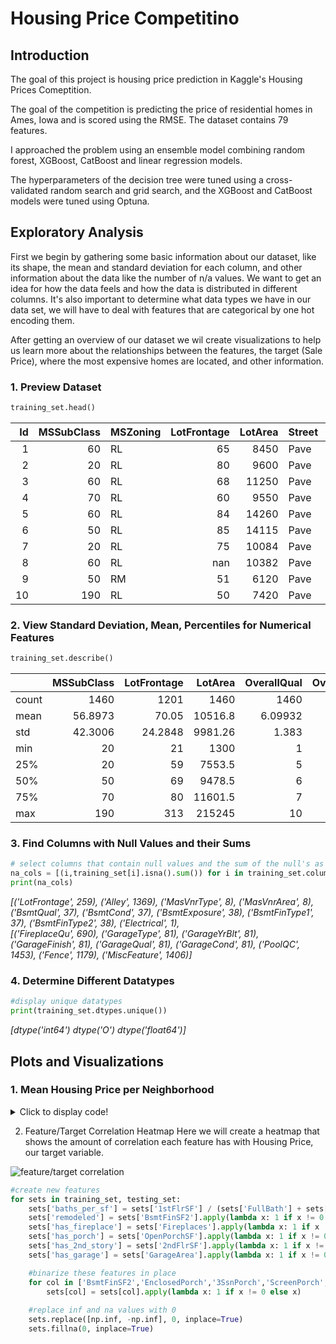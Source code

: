 
# Housing Price Competitino 

## Introduction
The goal of this project is housing price prediction in Kaggle's Housing Prices Comeptition. 

The goal of the competition is predicting the price of residential homes in Ames, Iowa 
and is scored using the RMSE. The dataset contains 79 features. 

I approached the problem using an ensemble model combining random forest, XGBoost, CatBoost and linear regression models.

The hyperparameters of the decision tree were tuned using a cross-validated random search and grid search,
and the XGBoost and CatBoost models were tuned using Optuna. 


## Exploratory Analysis
First we begin by gathering some basic information about our dataset, like its shape, the mean and standard deviation for 
each column, and other information about the data like the number of n/a values. We want to get an idea for how the data feels
and how the data is distributed in different columns. It's also important to determine what data types we have in our data set, 
we will have to deal with features that are categorical by one hot encoding them. 

After getting an overview of our dataset we wil create visualizations to help us learn more about the relationships between the features, 
the target (Sale Price), where the most expensive homes are located, and other information.

### 1. Preview Dataset
``` python
training_set.head()
```
|   Id |   MSSubClass | MSZoning   |   LotFrontage |   LotArea | Street   |   Alley | LotShape   | LandContour   | Utilities   | LotConfig   | LandSlope   | Neighborhood   | Condition1   | Condition2   | BldgType   | HouseStyle   |   OverallQual |   OverallCond |   YearBuilt |   YearRemodAdd | RoofStyle   | RoofMatl   | Exterior1st   | Exterior2nd   | MasVnrType   |   MasVnrArea | ExterQual   | ExterCond   | Foundation   | BsmtQual   | BsmtCond   | BsmtExposure   | BsmtFinType1   |   BsmtFinSF1 | BsmtFinType2   |   BsmtFinSF2 |   BsmtUnfSF |   TotalBsmtSF | Heating   | HeatingQC   | CentralAir   | Electrical   |   1stFlrSF |   2ndFlrSF |   LowQualFinSF |   GrLivArea |   BsmtFullBath |   BsmtHalfBath |   FullBath |   HalfBath |   BedroomAbvGr |   KitchenAbvGr | KitchenQual   |   TotRmsAbvGrd | Functional   |   Fireplaces | FireplaceQu   | GarageType   |   GarageYrBlt | GarageFinish   |   GarageCars |   GarageArea | GarageQual   | GarageCond   | PavedDrive   |   WoodDeckSF |   OpenPorchSF |   EnclosedPorch |   3SsnPorch |   ScreenPorch |   PoolArea |   PoolQC | Fence   | MiscFeature   |   MiscVal |   MoSold |   YrSold | SaleType   | SaleCondition   |   SalePrice |
|-----:|-------------:|:-----------|--------------:|----------:|:---------|--------:|:-----------|:--------------|:------------|:------------|:------------|:---------------|:-------------|:-------------|:-----------|:-------------|--------------:|--------------:|------------:|---------------:|:------------|:-----------|:--------------|:--------------|:-------------|-------------:|:------------|:------------|:-------------|:-----------|:-----------|:---------------|:---------------|-------------:|:---------------|-------------:|------------:|--------------:|:----------|:------------|:-------------|:-------------|-----------:|-----------:|---------------:|------------:|---------------:|---------------:|-----------:|-----------:|---------------:|---------------:|:--------------|---------------:|:-------------|-------------:|:--------------|:-------------|--------------:|:---------------|-------------:|-------------:|:-------------|:-------------|:-------------|-------------:|--------------:|----------------:|------------:|--------------:|-----------:|---------:|:--------|:--------------|----------:|---------:|---------:|:-----------|:----------------|------------:|
|    1 |           60 | RL         |            65 |      8450 | Pave     |     nan | Reg        | Lvl           | AllPub      | Inside      | Gtl         | CollgCr        | Norm         | Norm         | 1Fam       | 2Story       |             7 |             5 |        2003 |           2003 | Gable       | CompShg    | VinylSd       | VinylSd       | BrkFace      |          196 | Gd          | TA          | PConc        | Gd         | TA         | No             | GLQ            |          706 | Unf            |            0 |         150 |           856 | GasA      | Ex          | Y            | SBrkr        |        856 |        854 |              0 |        1710 |              1 |              0 |          2 |          1 |              3 |              1 | Gd            |              8 | Typ          |            0 | nan           | Attchd       |          2003 | RFn            |            2 |          548 | TA           | TA           | Y            |            0 |            61 |               0 |           0 |             0 |          0 |      nan | nan     | nan           |         0 |        2 |     2008 | WD         | Normal          |      208500 |
|    2 |           20 | RL         |            80 |      9600 | Pave     |     nan | Reg        | Lvl           | AllPub      | FR2         | Gtl         | Veenker        | Feedr        | Norm         | 1Fam       | 1Story       |             6 |             8 |        1976 |           1976 | Gable       | CompShg    | MetalSd       | MetalSd       | None         |            0 | TA          | TA          | CBlock       | Gd         | TA         | Gd             | ALQ            |          978 | Unf            |            0 |         284 |          1262 | GasA      | Ex          | Y            | SBrkr        |       1262 |          0 |              0 |        1262 |              0 |              1 |          2 |          0 |              3 |              1 | TA            |              6 | Typ          |            1 | TA            | Attchd       |          1976 | RFn            |            2 |          460 | TA           | TA           | Y            |          298 |             0 |               0 |           0 |             0 |          0 |      nan | nan     | nan           |         0 |        5 |     2007 | WD         | Normal          |      181500 |
|    3 |           60 | RL         |            68 |     11250 | Pave     |     nan | IR1        | Lvl           | AllPub      | Inside      | Gtl         | CollgCr        | Norm         | Norm         | 1Fam       | 2Story       |             7 |             5 |        2001 |           2002 | Gable       | CompShg    | VinylSd       | VinylSd       | BrkFace      |          162 | Gd          | TA          | PConc        | Gd         | TA         | Mn             | GLQ            |          486 | Unf            |            0 |         434 |           920 | GasA      | Ex          | Y            | SBrkr        |        920 |        866 |              0 |        1786 |              1 |              0 |          2 |          1 |              3 |              1 | Gd            |              6 | Typ          |            1 | TA            | Attchd       |          2001 | RFn            |            2 |          608 | TA           | TA           | Y            |            0 |            42 |               0 |           0 |             0 |          0 |      nan | nan     | nan           |         0 |        9 |     2008 | WD         | Normal          |      223500 |
|    4 |           70 | RL         |            60 |      9550 | Pave     |     nan | IR1        | Lvl           | AllPub      | Corner      | Gtl         | Crawfor        | Norm         | Norm         | 1Fam       | 2Story       |             7 |             5 |        1915 |           1970 | Gable       | CompShg    | Wd Sdng       | Wd Shng       | None         |            0 | TA          | TA          | BrkTil       | TA         | Gd         | No             | ALQ            |          216 | Unf            |            0 |         540 |           756 | GasA      | Gd          | Y            | SBrkr        |        961 |        756 |              0 |        1717 |              1 |              0 |          1 |          0 |              3 |              1 | Gd            |              7 | Typ          |            1 | Gd            | Detchd       |          1998 | Unf            |            3 |          642 | TA           | TA           | Y            |            0 |            35 |             272 |           0 |             0 |          0 |      nan | nan     | nan           |         0 |        2 |     2006 | WD         | Abnorml         |      140000 |
|    5 |           60 | RL         |            84 |     14260 | Pave     |     nan | IR1        | Lvl           | AllPub      | FR2         | Gtl         | NoRidge        | Norm         | Norm         | 1Fam       | 2Story       |             8 |             5 |        2000 |           2000 | Gable       | CompShg    | VinylSd       | VinylSd       | BrkFace      |          350 | Gd          | TA          | PConc        | Gd         | TA         | Av             | GLQ            |          655 | Unf            |            0 |         490 |          1145 | GasA      | Ex          | Y            | SBrkr        |       1145 |       1053 |              0 |        2198 |              1 |              0 |          2 |          1 |              4 |              1 | Gd            |              9 | Typ          |            1 | TA            | Attchd       |          2000 | RFn            |            3 |          836 | TA           | TA           | Y            |          192 |            84 |               0 |           0 |             0 |          0 |      nan | nan     | nan           |         0 |       12 |     2008 | WD         | Normal          |      250000 |
|    6 |           50 | RL         |            85 |     14115 | Pave     |     nan | IR1        | Lvl           | AllPub      | Inside      | Gtl         | Mitchel        | Norm         | Norm         | 1Fam       | 1.5Fin       |             5 |             5 |        1993 |           1995 | Gable       | CompShg    | VinylSd       | VinylSd       | None         |            0 | TA          | TA          | Wood         | Gd         | TA         | No             | GLQ            |          732 | Unf            |            0 |          64 |           796 | GasA      | Ex          | Y            | SBrkr        |        796 |        566 |              0 |        1362 |              1 |              0 |          1 |          1 |              1 |              1 | TA            |              5 | Typ          |            0 | nan           | Attchd       |          1993 | Unf            |            2 |          480 | TA           | TA           | Y            |           40 |            30 |               0 |         320 |             0 |          0 |      nan | MnPrv   | Shed          |       700 |       10 |     2009 | WD         | Normal          |      143000 |
|    7 |           20 | RL         |            75 |     10084 | Pave     |     nan | Reg        | Lvl           | AllPub      | Inside      | Gtl         | Somerst        | Norm         | Norm         | 1Fam       | 1Story       |             8 |             5 |        2004 |           2005 | Gable       | CompShg    | VinylSd       | VinylSd       | Stone        |          186 | Gd          | TA          | PConc        | Ex         | TA         | Av             | GLQ            |         1369 | Unf            |            0 |         317 |          1686 | GasA      | Ex          | Y            | SBrkr        |       1694 |          0 |              0 |        1694 |              1 |              0 |          2 |          0 |              3 |              1 | Gd            |              7 | Typ          |            1 | Gd            | Attchd       |          2004 | RFn            |            2 |          636 | TA           | TA           | Y            |          255 |            57 |               0 |           0 |             0 |          0 |      nan | nan     | nan           |         0 |        8 |     2007 | WD         | Normal          |      307000 |
|    8 |           60 | RL         |           nan |     10382 | Pave     |     nan | IR1        | Lvl           | AllPub      | Corner      | Gtl         | NWAmes         | PosN         | Norm         | 1Fam       | 2Story       |             7 |             6 |        1973 |           1973 | Gable       | CompShg    | HdBoard       | HdBoard       | Stone        |          240 | TA          | TA          | CBlock       | Gd         | TA         | Mn             | ALQ            |          859 | BLQ            |           32 |         216 |          1107 | GasA      | Ex          | Y            | SBrkr        |       1107 |        983 |              0 |        2090 |              1 |              0 |          2 |          1 |              3 |              1 | TA            |              7 | Typ          |            2 | TA            | Attchd       |          1973 | RFn            |            2 |          484 | TA           | TA           | Y            |          235 |           204 |             228 |           0 |             0 |          0 |      nan | nan     | Shed          |       350 |       11 |     2009 | WD         | Normal          |      200000 |
|    9 |           50 | RM         |            51 |      6120 | Pave     |     nan | Reg        | Lvl           | AllPub      | Inside      | Gtl         | OldTown        | Artery       | Norm         | 1Fam       | 1.5Fin       |             7 |             5 |        1931 |           1950 | Gable       | CompShg    | BrkFace       | Wd Shng       | None         |            0 | TA          | TA          | BrkTil       | TA         | TA         | No             | Unf            |            0 | Unf            |            0 |         952 |           952 | GasA      | Gd          | Y            | FuseF        |       1022 |        752 |              0 |        1774 |              0 |              0 |          2 |          0 |              2 |              2 | TA            |              8 | Min1         |            2 | TA            | Detchd       |          1931 | Unf            |            2 |          468 | Fa           | TA           | Y            |           90 |             0 |             205 |           0 |             0 |          0 |      nan | nan     | nan           |         0 |        4 |     2008 | WD         | Abnorml         |      129900 |
|   10 |          190 | RL         |            50 |      7420 | Pave     |     nan | Reg        | Lvl           | AllPub      | Corner      | Gtl         | BrkSide        | Artery       | Artery       | 2fmCon     | 1.5Unf       |             5 |             6 |        1939 |           1950 | Gable       | CompShg    | MetalSd       | MetalSd       | None         |            0 | TA          | TA          | BrkTil       | TA         | TA         | No             | GLQ            |          851 | Unf            |            0 |         140 |           991 | GasA      | Ex          | Y            | SBrkr        |       1077 |          0 |              0 |        1077 |              1 |              0 |          1 |          0 |              2 |              2 | TA            |              5 | Typ          |            2 | TA            | Attchd       |          1939 | RFn            |            1 |          205 | Gd           | TA           | Y            |            0 |             4 |               0 |           0 |             0 |          0 |      nan | nan     | nan           |         0 |        1 |     2008 | WD         | Normal          |      118000 |

### 2. View Standard Deviation, Mean, Percentiles for Numerical Features
``` python
training_set.describe()
```
|       |   MSSubClass |   LotFrontage |   LotArea |   OverallQual |   OverallCond |   YearBuilt |   YearRemodAdd |   MasVnrArea |   BsmtFinSF1 |   BsmtFinSF2 |   BsmtUnfSF |   TotalBsmtSF |   1stFlrSF |   2ndFlrSF |   LowQualFinSF |   GrLivArea |   BsmtFullBath |   BsmtHalfBath |    FullBath |    HalfBath |   BedroomAbvGr |   KitchenAbvGr |   TotRmsAbvGrd |   Fireplaces |   GarageYrBlt |   GarageCars |   GarageArea |   WoodDeckSF |   OpenPorchSF |   EnclosedPorch |   3SsnPorch |   ScreenPorch |   PoolArea |   MiscVal |     MoSold |    YrSold |   SalePrice |
|:------|-------------:|--------------:|----------:|--------------:|--------------:|------------:|---------------:|-------------:|-------------:|-------------:|------------:|--------------:|-----------:|-----------:|---------------:|------------:|---------------:|---------------:|------------:|------------:|---------------:|---------------:|---------------:|-------------:|--------------:|-------------:|-------------:|-------------:|--------------:|----------------:|------------:|--------------:|-----------:|----------:|-----------:|----------:|------------:|
| count |    1460      |     1201      |   1460    |    1460       |    1460       |   1460      |      1460      |     1452     |     1460     |    1460      |    1460     |      1460     |   1460     |   1460     |     1460       |     1460    |    1460        |   1460         | 1460        | 1460        |    1460        |    1460        |     1460       |  1460        |     1379      |  1460        |     1460     |    1460      |     1460      |       1460      |  1460       |     1460      |  1460      |  1460     | 1460       | 1460      |      1460   |
| mean  |      56.8973 |       70.05   |  10516.8  |       6.09932 |       5.57534 |   1971.27   |      1984.87   |      103.685 |      443.64  |      46.5493 |     567.24  |      1057.43  |   1162.63  |    346.992 |        5.84452 |     1515.46 |       0.425342 |      0.0575342 |    1.56507  |    0.382877 |       2.86644  |       1.04658  |        6.51781 |     0.613014 |     1978.51   |     1.76712  |      472.98  |      94.2445 |       46.6603 |         21.9541 |     3.40959 |       15.061  |     2.7589 |    43.489 |    6.32192 | 2007.82   |    180921   |
| std   |      42.3006 |       24.2848 |   9981.26 |       1.383   |       1.1128  |     30.2029 |        20.6454 |      181.066 |      456.098 |     161.319  |     441.867 |       438.705 |    386.588 |    436.528 |       48.6231  |      525.48 |       0.518911 |      0.238753  |    0.550916 |    0.502885 |       0.815778 |       0.220338 |        1.62539 |     0.644666 |       24.6897 |     0.747315 |      213.805 |     125.339  |       66.256  |         61.1191 |    29.3173  |       55.7574 |    40.1773 |   496.123 |    2.70363 |    1.3281 |     79442.5 |
| min   |      20      |       21      |   1300    |       1       |       1       |   1872      |      1950      |        0     |        0     |       0      |       0     |         0     |    334     |      0     |        0       |      334    |       0        |      0         |    0        |    0        |       0        |       0        |        2       |     0        |     1900      |     0        |        0     |       0      |        0      |          0      |     0       |        0      |     0      |     0     |    1       | 2006      |     34900   |
| 25%   |      20      |       59      |   7553.5  |       5       |       5       |   1954      |      1967      |        0     |        0     |       0      |     223     |       795.75  |    882     |      0     |        0       |     1129.5  |       0        |      0         |    1        |    0        |       2        |       1        |        5       |     0        |     1961      |     1        |      334.5   |       0      |        0      |          0      |     0       |        0      |     0      |     0     |    5       | 2007      |    129975   |
| 50%   |      50      |       69      |   9478.5  |       6       |       5       |   1973      |      1994      |        0     |      383.5   |       0      |     477.5   |       991.5   |   1087     |      0     |        0       |     1464    |       0        |      0         |    2        |    0        |       3        |       1        |        6       |     1        |     1980      |     2        |      480     |       0      |       25      |          0      |     0       |        0      |     0      |     0     |    6       | 2008      |    163000   |
| 75%   |      70      |       80      |  11601.5  |       7       |       6       |   2000      |      2004      |      166     |      712.25  |       0      |     808     |      1298.25  |   1391.25  |    728     |        0       |     1776.75 |       1        |      0         |    2        |    1        |       3        |       1        |        7       |     1        |     2002      |     2        |      576     |     168      |       68      |          0      |     0       |        0      |     0      |     0     |    8       | 2009      |    214000   |
| max   |     190      |      313      | 215245    |      10       |       9       |   2010      |      2010      |     1600     |     5644     |    1474      |    2336     |      6110     |   4692     |   2065     |      572       |     5642    |       3        |      2         |    3        |    2        |       8        |       3        |       14       |     3        |     2010      |     4        |     1418     |     857      |      547      |        552      |   508       |      480      |   738      | 15500     |   12       | 2010      |    755000   |

### 3. Find Columns with Null Values and their Sums

``` python
# select columns that contain null values and the sum of the null's as a tuple
na_cols = [(i,training_set[i].isna().sum()) for i in training_set.columns if training_set[i].isna().any()]
print(na_cols)
```

*[('LotFrontage', 259), ('Alley', 1369), ('MasVnrType', 8), ('MasVnrArea', 8), ('BsmtQual', 37), ('BsmtCond', 37), ('BsmtExposure', 38), ('BsmtFinType1', 37), ('BsmtFinType2', 38), ('Electrical', 1),*   
*[('FireplaceQu', 690), ('GarageType', 81), ('GarageYrBlt', 81), ('GarageFinish', 81), ('GarageQual', 81), ('GarageCond', 81), ('PoolQC', 1453), ('Fence', 1179), ('MiscFeature', 1406)]*

### 4. Determine Different Datatypes
``` python
#display unique datatypes 
print(training_set.dtypes.unique())
```
*[dtype('int64') dtype('O') dtype('float64')]*

## Plots and Visualizations

### 1. Mean Housing Price per Neighborhood 
<details>
<summary>Click to display code!</summary>

<p>

``` python
#create a dataframe with the average housing price per neighborhood
mean_neighborhood_price = training_set.groupby('Neighborhood').SalePrice.median() \
                        .sort_values(ascending = False).reset_index()


sns.set(font_scale=1.5) #font size
fig, ax = plt.subplots(figsize=(15,7))                      #determine figure size 
ax = sns.barplot(data = mean_neighborhood_price,            #setting data for plot to mean_neighborhood df 
                x=mean_neighborhood_price.Neighborhood,     #setting x to neighborhod
                y=mean_neighborhood_price.SalePrice,        #setting y to Sale Price
                palette="Spectral")                         #us spectral color pallete
ax.set_xlabel('Neighborhood')
ax.set_ylabel('Housing Price', fontsize = 20)
ax.tick_params(axis='x', labelrotation= 40, labelsize=15)   #rotating x labels so they are more legible
```

</p>
</details>




2. Feature/Target Correlation Heatmap
Here we will create a heatmap that shows the amount of correlation each feature has with 
Housing Price, our target variable. 

![feature/target correlation](/../images/images/feature_target_correlation.png?raw=true)

``` python
#create new features
for sets in training_set, testing_set:
    sets['baths_per_sf'] = sets['1stFlrSF'] / (sets['FullBath'] + sets['HalfBath'])
    sets['remodeled'] = sets['BsmtFinSF2'].apply(lambda x: 1 if x != 0 else x)
    sets['has_fireplace'] = sets['Fireplaces'].apply(lambda x: 1 if x != 0 else x)
    sets['has_porch'] = sets['OpenPorchSF'].apply(lambda x: 1 if x != 0 else x)
    sets['has_2nd_story'] = sets['2ndFlrSF'].apply(lambda x: 1 if x != 0 else x)
    sets['has_garage'] = sets['GarageArea'].apply(lambda x: 1 if x != 0 else x)

    #binarize these features in place 
    for col in ['BsmtFinSF2','EnclosedPorch','3SsnPorch','ScreenPorch','PoolArea']:
        sets[col] = sets[col].apply(lambda x: 1 if x != 0 else x)
        
    #replace inf and na values with 0
    sets.replace([np.inf, -np.inf], 0, inplace=True)
    sets.fillna(0, inplace=True)
```
